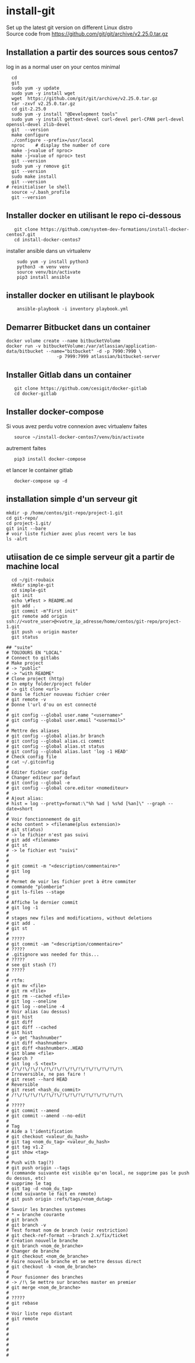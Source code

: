 # install-git
Set up the latest git version on different Linux distro  
Source code from https://github.com/git/git/archive/v2.25.0.tar.gz

## Installation a partir des sources sous centos7
log in as a normal user on your centos minimal  
```shell script
  cd
  git
  sudo yum -y update
  sudo yum -y install wget 
  wget  https://github.com/git/git/archive/v2.25.0.tar.gz
  tar -zxvf v2.25.0.tar.gz 
  cd git-2.25.0
  sudo yum -y install "@Development tools"
  sudo yum -y install gettext-devel curl-devel perl-CPAN perl-devel openssl-devel zlib-devel
  git  --version 
  make configure 
  ./configure --prefix=/usr/local
  nproc    # display the number of core 
  make -j<value of nproc>
  make -j<value of nproc> test 
  git --version 
  sudo yum -y remove git 
  git --version 
  sudo make install 
  git --version 
# reinitialiser le shell
  source ~/.bash_profile 
  git --version 
``` 

## Installer docker en utilisant le repo ci-dessous 
```shell script
   git clone https://github.com/system-dev-formations/install-docker-centos7.git
   cd install-docker-centos7
```
installer ansible dans un virtualenv 
```shell script
    sudo yum -y install python3
    python3 -m venv venv
    source venv/bin/activate
    pip3 install ansible
````

## installer docker en utilisant le playbook 
```shell script
    ansible-playbook -i inventory playbook.yml
```

## Demarrer Bitbucket dans un container 
```shell script
docker volume create --name bitbucketVolume
docker run -v bitbucketVolume:/var/atlassian/application-data/bitbucket --name="bitbucket" -d -p 7990:7990 \
                   -p 7999:7999 atlassian/bitbucket-server
````
## Installer Gitlab dans un container 
```shell script
   git clone https://github.com/cesigit/docker-gitlab
   cd docker-gitlab
```

## Installer docker-compose
Si vous avez perdu votre connexion avec virtualenv faites  
```shell script
   source ~/install-docker-centos7/venv/bin/activate
```
autrement faites
```shell script
   pip3 install docker-compose
```
et lancer le container gitlab 
```shell script
   docker-compose up -d 
```
## installation simple d'un serveur git 
```shell script
mkdir -p /home/centos/git-repo/project-1.git
cd git-repo/
cd project-1.git/
git init --bare
# voir liste fichier avec plus recent vers le bas
ls -alrt
```
## utiisation de ce simple serveur git a partir de machine local
```shell script
  cd ~/git-roubaix
  mkdir simple-git 
  cd simple-git
  git init
  echo \#Test > README.md
  git add .
  git commit -m"First init"
  git remote add origin ssh://<votre_user>@<votre_ip_adresse/home/centos/git-repo/project-1.git
  git push -u origin master
  git status

## "suite"
# TOUJOURS EN "LOCAL"
# Connect to gitlabs
# Make project
# -> "public"
# -> "with README"
# Clone project (http)
# In empty folder/project folder
# -> git clone <url>
# Dans le fichier nouveau fichier créer
# git remote -v
# Donne l'url d'ou on est connecté
# 
# git config --global user.name "<username>"
# git config --global user.email "<usermail>"
# 
# Mettre des aliases
# git config --global alias.br branch
# git config --global alias.ci commit
# git config --global alias.st status
# git config --global alias.last 'log -1 HEAD'
# Check config file
# cat ~/.gitconfig
# 
# Editer fichier config
# Changer editeur par defaut
# git config --global -e
# git config --global core.editor <nomediteur>
# 
# Ajout alias:
# hist = log --pretty=format:\"%h %ad | %s%d [%an]\" --graph --date=short
# 
# Voir fonctionnement de git
# echo content > <filename(plus extension)>
# git st(atus)
# -> le fichier n'est pas suivi
# git add <filename>
# git st
# -> le fichier est "suivi"
# 
# 
# git commit -m "<description/commentaire>"
# git log
# 
# Permet de voir les fichier pret à être commiter
# commande "plomberie"
# git ls-files --stage
# 
# Affiche le dernier commit
# git log -1
# 
# stages new files and modifications, without deletions
# git add .
# git st
# 
# ?????
# git commit -am "<description/commentaire>"
# ?????
# .gitignore was needed for this...
# ?????
# see git stash (?)
# ?????
# 
# rtfm:
# git mv <file>
# git rm <file>
# git rm --cached <file>
# git log --oneline
# git log --oneline -4
# Voir alias (au dessus)
# git hist
# git diff
# git diff --cached
# git hist
# -> get "hashnumber"
# git diff <hashnumber>
# git diff <hashnumber>..HEAD
# git blame <file>
# Search ?
# git log -S <text>
# /!\/!\/!\/!\/!\/!\/!\/!\/!\/!\/!\/!\/!\/!\
# Irreversible, ne pas faire ! 
# git reset --hard HEAD
# Reversible
# git reset <hash_du_commit>
# /!\/!\/!\/!\/!\/!\/!\/!\/!\/!\/!\/!\/!\/!\ 
# 
# ?????
# git commit --amend
# git commit --amend --no-edit
# 
# Tag
# Aide a l'identification
# git checkout <valeur_du_hash>
# git tag <nom_du_tag> <valeur_du_hash>
# git tag v1.2
# git show <tag>
# 
# Push with tag(?)
# git push origin --tags
# (commande suivante est visible qu'en local, ne supprime pas le push du dessus, etc)
# supprime le tag
# git tag -d <nom_du_tag>
# (cmd suivante le fait en remote)
# git push origin :refs/tags/<nom_dutag> 
# 
# Savoir les branches systemes
# * = branche courante
# git branch
# git branch -v
# Test format nom de branch (voir restriction)
# git check-ref-format --branch 2.x/fix/ticket
# Création nouvelle branche
# git branch <nom_de_branche>
# Changer de branche
# git checkout <nom_de_branche>
# Faire nouvelle branche et se mettre dessus direct
# git checkout -b <nom_de_branche>
# 
# Pour fusionner des branches
# -> /!\ Se mettre sur branches master en premier
# git merge <nom_de_branche>
# 
# ?????
# git rebase
# 
# Voir liste repo distant
# git remote
# 
# 
# 
# 
# 
# 
# 

```





